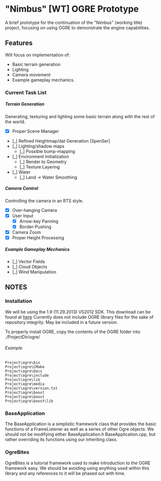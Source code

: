 "Nimbus" [WT] OGRE Prototype
============================

A brief prototype for the continuation of the "Nimbus" (working title) project, focusing on using OGRE to demonstrate the engine capabilities.

## Features
Will focus on implementation of:
 * Basic terrain generation
 * Lighting
 * Camera movement
 * Example gameplay mechanics.

### Current Task List
##### Terrain Generation
Generating, texturing and lighting some basic terrain along with the rest of the world.
 * [X] Proper Scene Manager
 * [_] Refined Heightmap/dat Generation [SpenSer]
 * [_] Lighting/shadow maps
    * [_] Possible bump-mapping
 * [_] Environment Initialization
    * [_] Render to Geometry
	* [_] Texture Layering
 * [_] Water
    * [_] Land -> Water Smoothing

##### Camera Control
Controlling the camera in an RTS style.
 * [X] Over-hanging Camera
 * [X] User Input
    * [X] Arrow-key Panning
    * [X] Border-Pushing
 * [X] Camera Zoom
 * [X] Proper Height Processing

##### Example Gameplay Mechanics
 * [_] Vector Fields
 * [_] Cloud Objects
 * [_] Wind Manipulation

## NOTES
### Installation
We will be using the 1.9 (11.29.2013) VS2012 SDK. This download can be found at [here](http://www.ogre3d.org/download/sdk)
Currently does not include OGRE library files for the sake of repository integrity. May be included in a future version.

To properly install OGRE, copy the contents of the OGRE folder into ./ProjectDir/ogre/
###### Example
```
Project\ogre\bin
Project\ogre\CMake
Project\ogre\Docs
Project\ogre\include
Project\ogre\lib
Project\ogre\media
Project\ogre\version.txt
Project\ogre\boost
Project\ogre\boost
Project\ogre\boost\lib
```

### BaseApplication
The BaseApplication is a simplistic framework class that provides the basic functions of a FrameListener as well as a series of other Ogre objects. We should not be modifying either BaseApplication.h BaseApplication.cpp, but rather overriding its functions using our inheriting class.

### OgreBites
OgreBites is a tutorial framework used to make introduction to the OGRE framework easy. We should be avoiding using anything used within this library and any references to it will be phased out with time.

